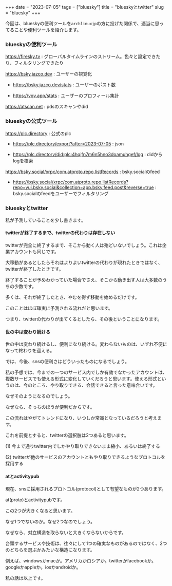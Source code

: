 +++
date = "2023-07-05"
tags = ["bluesky"]
title = "blueskyとtwitter"
slug = "bluesky"
+++

今回は、blueskyの便利ツールを`archlinuxjp`の方に投げた関係で、適当に思ってることや便利ツールを紹介します。

### blueskyの便利ツール

https://firesky.tv : グローバルタイムラインのストリーム。色々と設定できたり、フィルタリングできたり

https://bsky.jazco.dev : ユーザーの視覚化

- https://bsky.jazco.dev/stats : ユーザーのポスト数

- https://vqv.app/stats : ユーザーのプロフィール集計

https://atscan.net  :  pdsのスキャンやdid


### blueskyの公式ツール

https://plc.directory : 公式のplc

- https://plc.directory/export?after=2023-07-05 : json

- https://plc.directory/did:plc:4hqjfn7m6n5hno3doamuhgef/log : didからlogを検索

https://bsky.social/xrpc/com.atproto.repo.listRecords : bsky.socialのfeed

- https://bsky.social/xrpc/com.atproto.repo.listRecords?repo=yui.bsky.social&collection=app.bsky.feed.post&reverse=true : bsky.socialのfeedをユーザーでフィルタリング

### blueskyとtwitter

私が予測していることを少し書きます。

#### twitterが終了するまで、twitterの代わりは存在しない

twitterが完全に終了するまで、そこから動く人は殆どいないでしょう。これは企業アカウントも同じです。

大移動があるとしたらそれはよりよいtwitterの代わりが現れたときではなく、twitterが終了したときです。

終了することが予めわかっていた場合でさえ、そこから動き出す人は大多数のうちの少数です。

多くは、それが終了したとき、やむを得ず移動を始めるだけです。

このことはほぼ確実に予測される流れだと思います。

つまり、twitterの代わりが出てくるとしたら、その後ということになります。

#### 世の中は変わり続ける

世の中は変わり続けるし、便利になり続ける。変わらないものは、いずれ不便になって終わりを迎える。

では、今後、snsの便利さはどういったものになるでしょう。

私の予想では、今までの一つのサービス内でしか有効でなかったアカウントは、複数サービスでも使える形式に変化していくだろうと思います。使える形式というのは、今のところ、やり取りできる、会話できると言った意味合いです。

なぜそのようになるのでしょう。

なぜなら、そっちのほうが便利だからです。

この流れはやがてトレンドになり、いつしか常識となっているだろうと考えます。

これを前提とすると、twitterの選択肢は2つあると思います。

(1) 今まで通りtwitter内でしかやり取りできないまま縮小、あるいは終了する

(2) twitterが他のサービスのアカウントともやり取りできるようなプロトコルを採用する

#### atとactivitypub

現在、snsに採用されるプロトコル(protocol)として有望なものが2つあります。

at(proto)とactivitypubです。

この2つが大きくなると思います。

なぜ1つでないのか。なぜ2つなのでしょう。

なぜなら、対立構造を取らないと大きくならないからです。

台頭するサービスや技術は、往々にして1つの確実なものがあるのではなく、2つのどちらを選ぶかみたいな構造になります。

例えば、windowsかmacか。アメリカかロシアか。twitterかfacebookか。googleかappleか。iosかandroidか。

私の話は以上です。

